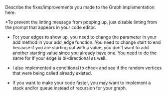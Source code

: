 Describe the fixes/improvements you made to the Graph implementation here.

*To prevent the linting message from popping up, just disable linting from the prompt that appears in your code editor.

* For your edges to show up, you need to change the parameter in your add method in your add_edge function. You need to change start to end because if you are starting out with a value, you don't want to add another starting value since you already have one. You need to do the same for if your edge is bi-directional as well.

* I also implemented a conditional to check and see if the random vertices that were being called already existed.

* If you want to make your code faster, you may want to implement a stack and/or queue instead of recursion for your graph.
